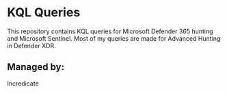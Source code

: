 # KQL Queries

This repository contains KQL queries for Microsoft Defender 365 hunting and Microsoft Sentinel. Most of my queries are made for Advanced Hunting in Defender XDR.


## Managed by:
Incredicate
